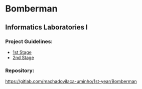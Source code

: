 # Bomberman

## Informatics Laboratories I

### Project Guidelines:

* [1st Stage](1ststage.pdf)
* [2nd Stage](2ndstage.pdf)

### Repository:

https://gitlab.com/machadovilaca-uminho/1st-year/Bomberman
